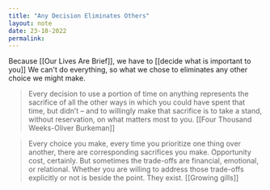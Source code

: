```yaml
---
title: "Any Decision Eliminates Others"
layout: note
date: 23-10-2022
permalink:
---
```


Because [[Our Lives Are Brief]], we have to [[decide what is important to you]] We can't do everything, so what we chose to eliminates any other choice we might make. 

> Every decision to use a portion of time on anything represents the sacrifice of all the other ways in which you could have spent that time, but didn’t – and to willingly make that sacrifice is to take a stand, without reservation, on what matters most to you.
>[[Four Thousand Weeks-Oliver Burkeman]]

> Every choice you make, every time you prioritize one thing over another, there are corresponding sacrifices you make. Opportunity cost, certainly. But sometimes the trade-offs are financial, emotional, or relational. Whether you are willing to address those trade-offs explicitly or not is beside the point. They exist.
>[[Growing gills]]